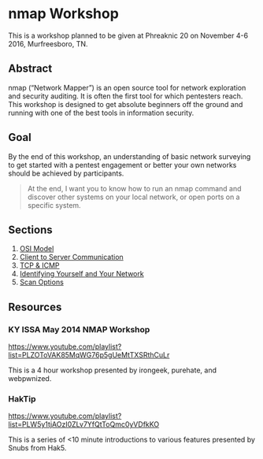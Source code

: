 nmap Workshop
=============

This is a workshop planned to be given at Phreaknic 20 on November 4-6 2016,
Murfreesboro, TN.

Abstract
--------

nmap (“Network Mapper”) is an open source tool for network exploration and
security auditing. It is often the first tool for which pentesters reach.
This workshop is designed to get absolute beginners off the ground and running
with one of the best tools in information security.

Goal
----
By the end of this workshop, an understanding of basic network surveying to get
started with a pentest engagement or better your own networks should be achieved
by participants.

> At the end, I want you to know how to run an nmap command and discover other
systems on your local network, or open ports on a specific system.

Sections
--------
1. [OSI Model](1-osi-model.md)
2. [Client to Server Communication](2-client-to-server.md)
3. [TCP & ICMP](3-tcp-icmp.md)
4. [Identifying Yourself and Your Network](4-identification.md)
5. [Scan Options](5-options.md)

Resources
---------

### KY ISSA May 2014 NMAP Workshop
https://www.youtube.com/playlist?list=PLZOToVAK85MqWG76p5gUeMtTXSRthCuLr

This is a 4 hour workshop presented by irongeek, purehate, and webpwnized.

### HakTip
https://www.youtube.com/playlist?list=PLW5y1tjAOzI0ZLv7YfQtToQmc0yVDfkKO

This is a series of <10 minute introductions to various features presented by
Snubs from Hak5.

